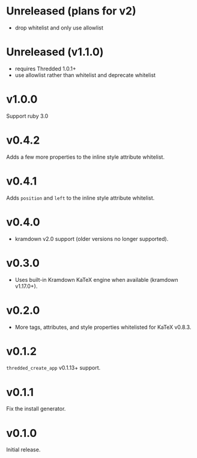 # Unreleased (plans for v2)

* drop whitelist and only use allowlist

# Unreleased (v1.1.0)

* requires Thredded 1.0.1+
* use allowlist rather than whitelist and deprecate whitelist

# v1.0.0

Support ruby 3.0

# v0.4.2

Adds a few more properties to the inline style attribute whitelist.

# v0.4.1

Adds `position` and `left` to the inline style attribute whitelist.

# v0.4.0

* kramdown v2.0 support (older versions no longer supported).

# v0.3.0

* Uses built-in Kramdown KaTeX engine when available (kramdown v1.17.0+).

# v0.2.0

* More tags, attributes, and style properties whitelisted for KaTeX v0.8.3.

# v0.1.2

`thredded_create_app` v0.1.13+ support.

# v0.1.1

Fix the install generator.

# v0.1.0

Initial release.
